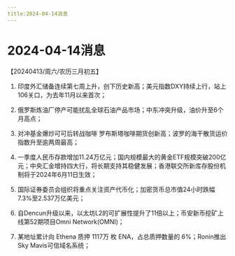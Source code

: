 ```yaml
---
title:2024-04-14消息
---
```

# 2024-04-14消息
【20240413/周六/农历三月初五】

1. 印度外汇储备连续第七周上升，创下历史新高；美元指数DXY持续上行，站上106关口，为去年11月以来首次；

2. 俄罗斯炼油厂停产可能扰乱全球石油产品市场；中东冲突升级，油价升至6个月高点；

3. 对冲基金爆炒可可后转战咖啡 罗布斯塔咖啡期货创新高；波罗的海干散货运价指数升至逾两周最高；

4. 一季度人民币存款增加11.24万亿元；国内规模最大的黄金ETF规模突破200亿元；中央汇金增持四大行，将长期支持其稳健发展；香港联交所新库存股份机制将于2024年6月11日生效；

5. 国际证券委员会组织将重点关注资产代币化；加密货币总市值24小时跌幅7.3%至2.537万亿美元；

6. 自Dencun升级以来，以太坊L2的可扩展性提升了11倍以上；币安新币挖矿上线第52期项目Omni Network(OMNI)；

7. 某地址累计向 Ethena 质押 1117万 枚 ENA，占总质押数量的 6%；Ronin推出Sky Mavis可信域名系统；